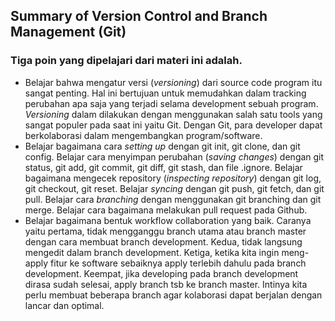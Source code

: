 ## Summary of Version Control and Branch Management (Git)

### Tiga poin yang dipelajari dari materi ini adalah.
- Belajar bahwa mengatur versi (*versioning*) dari source code program itu sangat penting. Hal ini bertujuan untuk memudahkan dalam tracking perubahan apa saja yang terjadi selama development sebuah program. *Versioning* dalam dilakukan dengan menggunakan salah satu tools yang sangat populer pada saat ini yaitu Git. Dengan Git, para developer dapat berkolaborasi dalam mengembangkan program/software.
- Belajar bagaimana cara *setting up* dengan git init, git clone, dan git config. Belajar cara menyimpan perubahan (*saving changes*) dengan git status, git add, git commit, git diff, git stash, dan file .ignore. Belajar bagaimana mengecek repository (*inspecting repository*) dengan git log, git checkout, git reset. Belajar *syncing* dengan git push, git fetch, dan git pull. Belajar cara *branching* dengan menggunakan git branching dan git merge. Belajar cara bagaimana melakukan pull request pada Github.
- Belajar bagaimana bentuk workflow collaboration yang baik. Caranya yaitu pertama, tidak mengganggu branch utama atau branch master dengan cara membuat branch development. Kedua, tidak langsung mengedit dalam branch development. Ketiga, ketika kita ingin meng-apply fitur ke software sebaiknya apply terlebih dahulu pada branch development. Keempat, jika developing pada branch development dirasa sudah selesai, apply branch tsb ke branch master. Intinya kita perlu membuat beberapa branch agar kolaborasi dapat berjalan dengan lancar dan optimal.